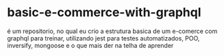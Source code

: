 # basic-e-commerce-with-graphql

é um repositorio, no qual eu crio a estrutura basica de um e-comerce com graphql para treinar, utilizando jest para testes automatizados, POO, inversify, mongoose
e o que mais der na telha de aprender
